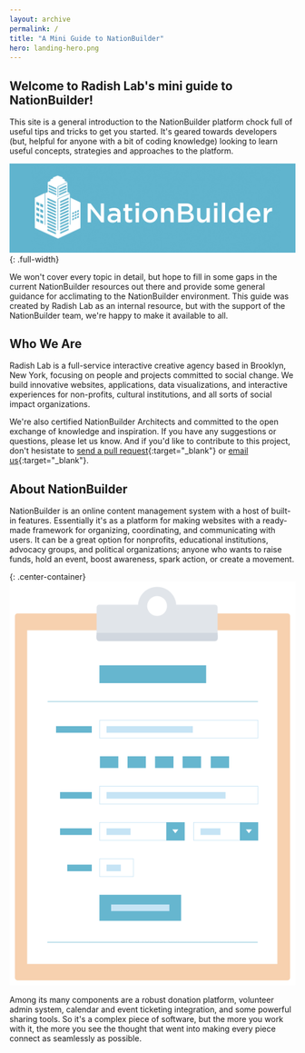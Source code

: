```yaml
---
layout: archive
permalink: /
title: "A Mini Guide to NationBuilder"
hero: landing-hero.png
---
```


## Welcome to Radish Lab's mini guide to NationBuilder!

This site is a general introduction to the NationBuilder platform chock full of useful tips and tricks to get you started. It's geared towards developers (but, helpful for anyone with a bit of coding knowledge) looking to learn useful concepts, strategies and approaches to the platform.

![NationBuilder logotype](images/nationbuilder-logotype.jpg){: .full-width}

We won't cover every topic in detail, but hope to fill in some gaps in the current NationBuilder resources out there and provide some general guidance for acclimating to the NationBuilder environment. This guide was created by Radish Lab as an internal resource, but with the support of the NationBuilder team, we're happy to make it available to all.

## Who We Are

Radish Lab is a full-service interactive creative agency based in Brooklyn, New York, focusing on people and projects committed to social change. We build innovative websites, applications, data visualizations, and interactive experiences for non-profits, cultural institutions, and all sorts of social impact organizations.

We're also certified NationBuilder Architects and committed to the open exchange of knowledge and inspiration. If you have any suggestions or questions, please let us know. And if you'd like to contribute to this project, don't hesistate to [send a pull request](https://github.com/RadishLab/nationbuilder-guide){:target="_blank"} or [email us](mailto:chris@radishlab.com){:target="_blank"}.

## About NationBuilder

NationBuilder is an online content management system with a host of built-in features. Essentially it's as a platform for making websites with a ready-made framework for organizing, coordinating, and communicating with users. It can be a great option for nonprofits, educational institutions, advocacy groups, and political organizations; anyone who wants to raise funds, hold an event, boost awareness, spark action, or create a movement.

{: .center-container}
![signup form](images/signup.png)

Among its many components are a robust donation platform, volunteer admin system, calendar and event ticketing integration, and some powerful sharing tools. So it's a complex piece of software, but the more you work with it, the more you see the thought that went into making every piece connect as seamlessly as possible.
